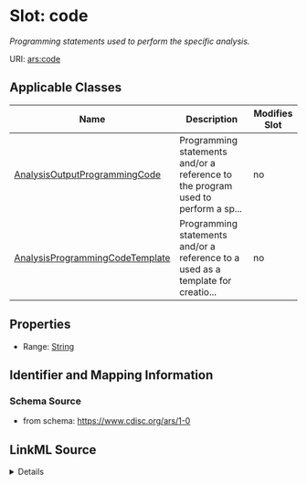 # Slot: code


_Programming statements used to perform the specific analysis._



URI: [ars:code](https://www.cdisc.org/ars/1-0/code)



<!-- no inheritance hierarchy -->




## Applicable Classes

| Name | Description | Modifies Slot |
| --- | --- | --- |
[AnalysisOutputProgrammingCode](AnalysisOutputProgrammingCode.md) | Programming statements and/or a reference to the program used to perform a sp... |  no  |
[AnalysisProgrammingCodeTemplate](AnalysisProgrammingCodeTemplate.md) | Programming statements and/or a reference to a used as a template for creatio... |  no  |







## Properties

* Range: [String](String.md)





## Identifier and Mapping Information







### Schema Source


* from schema: https://www.cdisc.org/ars/1-0




## LinkML Source

<details>
```yaml
name: code
description: Programming statements used to perform the specific analysis.
from_schema: https://www.cdisc.org/ars/1-0
rank: 1000
alias: code
domain_of:
- AnalysisOutputProgrammingCode
range: string

```
</details>